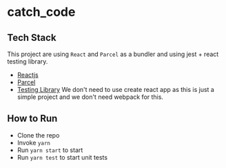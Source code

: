 # catch_code
## Tech Stack
This project are using `React` and `Parcel` as a bundler and using jest + react testing library.
* [Reactjs](https://reactjs.org/)
* [Parcel](https://parceljs.org/)
* [Testing Library](https://testing-library.com/)
We don't need to use create react app as this is just a simple project and we don't need webpack for this.

## How to Run
* Clone the repo
* Invoke `yarn`
* Run `yarn start` to start
* Run `yarn test` to start unit tests

